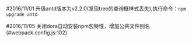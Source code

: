 #2016/11/01
升级antd版本为v2.2.0(发现tree的查询框样式丢失),执行命令：`npm upgrade antd`

#2016/11/05
关闭dora自动安装npm包特性，增加公共文件别名(#webpack.config.js:102)
